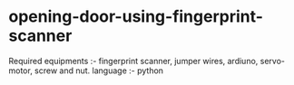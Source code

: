 # opening-door-using-fingerprint-scanner
Required equipments :- fingerprint scanner, jumper wires, ardiuno, servo-motor, screw and nut.
language :- python
 
